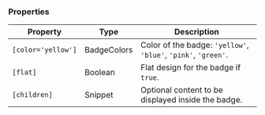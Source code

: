 ### Properties

| Property           | Type        | Description                                                    |
| ------------------ | ----------- | -------------------------------------------------------------- |
| `[color='yellow']` | BadgeColors | Color of the badge: `'yellow'`, `'blue'`, `'pink'`, `'green'`. |
| `[flat]`           | Boolean     | Flat design for the badge if `true`.                           |
| `[children]`       | Snippet     | Optional content to be displayed inside the badge.             |
